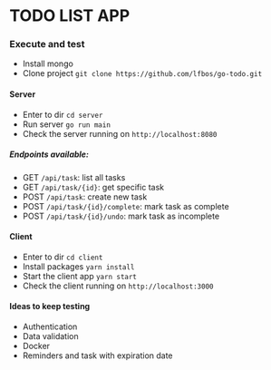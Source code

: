 # TODO LIST APP

### Execute and test

* Install mongo
* Clone project `git clone https://github.com/lfbos/go-todo.git`

#### Server
* Enter to dir `cd server`
* Run server `go run main`
* Check the server running on `http://localhost:8080`

##### Endpoints available:
* GET `/api/task`: list all tasks
* GET `/api/task/{id}`: get specific task
* POST `/api/task`: create new task
* POST `/api/task/{id}/complete`: mark task as complete
* POST `/api/task/{id}/undo`: mark task as incomplete

#### Client
* Enter to dir `cd client`
* Install packages `yarn install`
* Start the client app `yarn start`
* Check the client running on `http://localhost:3000`

#### Ideas to keep testing
* Authentication
* Data validation
* Docker
* Reminders and task with expiration date